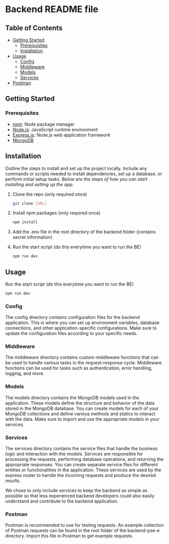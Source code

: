 # Backend README file

## Table of Contents

- [Getting Started](#getting-started)
  - [Prerequisites](#prerequisites)
  - [Installation](#installation)
- [Usage](#usage)
  - [Config](#config)
  - [Middleware](#middleware)
  - [Models](#models)
  - [Services](#services)
- [Postman](#postman)

## Getting Started

### Prerequisites

- [npm](https://www.npmjs.com/get-npm): Node package manager
- [Node.js](https://nodejs.org/en/): JavaScript runtime environment
- [Express.js](https://expressjs.com/): Node.js web application framework
- [MongoDB](https://docs.mongodb.com/manual/installation/)

## Installation

Outline the steps to install and set up the project locally. Include any commands or scripts needed to install dependencies, set up a database, or perform initial setup tasks.
_Below are the steps of how you can start installing and setting up the app._
1. Clone the repo (only required once)
   ```sh
   git clone [URL]
   ```
2. Install npm packages (only required once)
   ```sh
   npm install
   ```

3. Add the .env file in the root directory of the backend folder (contains secret information)

4. Run the start script (do this everytime you want to run the BE)
   ```sh
   npm run dev
   ```

## Usage

Run the start script (do this everytime you want to run the BE)
   ```sh
   npm run dev
   ```

### Config

The config directory contains configuration files for the backend application. This is where you can set up environment variables, database connections, and other application-specific configurations. Make sure to update the configuration files according to your specific needs.

### Middleware

The middleware directory contains custom middleware functions that can be used to handle various tasks in the request-response cycle. Middleware functions can be used for tasks such as authentication, error handling, logging, and more.

### Models

The models directory contains the MongoDB models used in the application. These models define the structure and behavior of the data stored in the MongoDB database. You can create models for each of your MongoDB collections and define various methods and statics to interact with the data. Make sure to import and use the appropriate models in your services.

### Services

The services directory contains the service files that handle the business logic and interaction with the models. Services are responsible for processing the requests, performing database operations, and returning the appropriate responses. You can create separate service files for different entities or functionalities in the application. These services are used by the express router to handle the incoming requests and produce the desired results.

We chose to only include services to keep the backend as simple as possible so that less experienced backend developers could also easily understand and contribute to the backend application.

### Postman
Postman is recommended to use for testing requests.
An example collection of Postman requests can be found in the root folder of the backend-pse-e directory. 
Import this file in Postman to get example requests.
